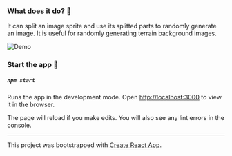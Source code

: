 ### What does it do? 🤔
It can split an image sprite and use its splitted parts to randomly generate an image. It is useful for randomly generating terrain background images.

![Demo](public/demo.gif)

### Start the app 🚀
##### `npm start`
Runs the app in the development mode.
Open [http://localhost:3000](http://localhost:3000) to view it in the browser.

The page will reload if you make edits.
You will also see any lint errors in the console.

---
This project was bootstrapped with [Create React App](https://github.com/facebook/create-react-app).
